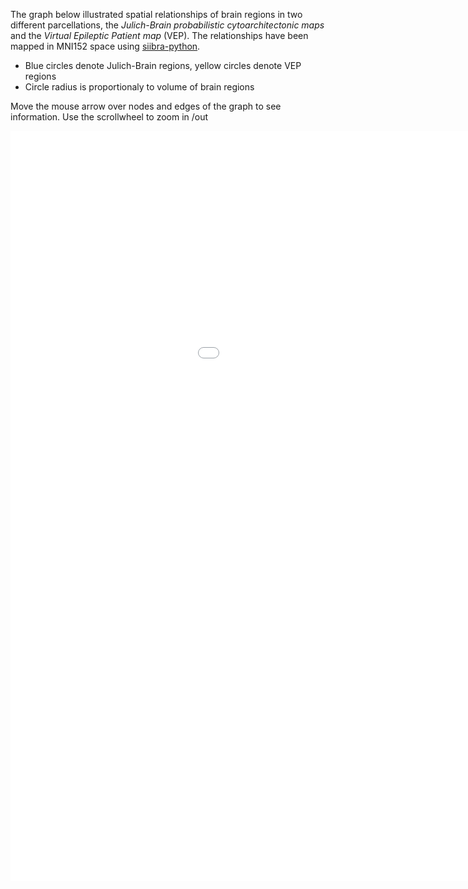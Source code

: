 The graph below illustrated spatial relationships of brain regions in two different parcellations, the *Julich-Brain probabilistic cytoarchitectonic maps* and the *Virtual Epileptic Patient map* (VEP). The relationships have been mapped in MNI152 space using [siibra-python](https://github.com/FZJ-INM1-BDA/siibra-python).

- Blue circles denote Julich-Brain regions, yellow circles denote VEP regions
- Circle radius is proportionaly to volume of brain regions

Move the mouse arrow over nodes and edges of the graph to see information. Use the scrollwheel to zoom in /out

<iframe src="vep_julichbrain_mni152.html"
    sandbox="allow-same-origin allow-scripts"
    width="1200"
    height="1200"
    scrolling="no"
    seamless="seamless"
    frameborder="0">
</iframe>
